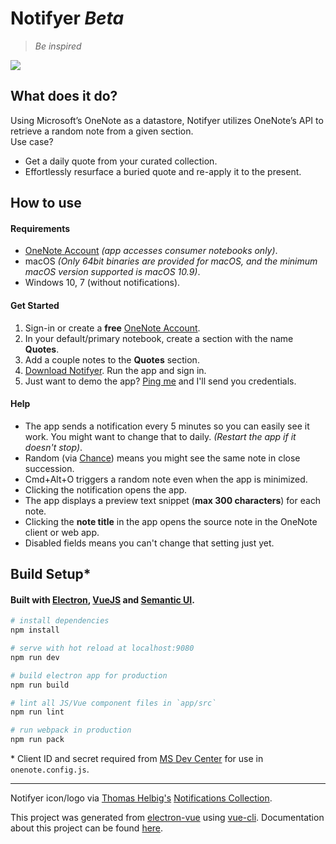 # Notifyer *Beta*
>*Be inspired*

![](http://g.recordit.co/B4qxjGiR9I.gif)

## What does it do?
Using Microsoft’s OneNote as a datastore, Notifyer utilizes OneNote’s API to retrieve a random note from a given section.  
Use case?
- Get a daily quote from your curated collection.
- Effortlessly resurface a buried quote and re-apply it to the present.

## How to use
#### Requirements
- [OneNote Account][] *(app accesses consumer notebooks only)*.  
- macOS *(Only 64bit binaries are provided for macOS, and the minimum macOS version supported is macOS 10.9)*.
- Windows 10, 7 (without notifications).

#### Get Started
1. Sign-in or create a **free** [OneNote Account][].
2. In your default/primary notebook, create a section with the name **Quotes**.
3. Add a couple notes to the **Quotes** section.
4. [Download Notifyer][]. Run the app and sign in.
5. Just want to demo the app? [Ping me](http://twitter.com/komplexb) and I'll send you credentials.

#### Help
- The app sends a notification every 5 minutes so you can easily see it work. You might want to change that to daily. *(Restart the app if it doesn't stop)*.
- Random (via [Chance][]) means you might see the same note in close succession.
- Cmd+Alt+O triggers a random note even when the app is minimized.
- Clicking the notification opens the app.
- The app displays a preview text snippet (**max 300 characters**) for each note.
- Clicking the **note title** in the app opens the source note in the OneNote client or web app.
- Disabled fields means you can't change that setting just yet.


## Build Setup*
#### Built with [Electron](http://electron.atom.io/), [VueJS](https://vuejs.org/v2/guide/) and [Semantic UI](http://semantic-ui.com/).

``` bash
# install dependencies
npm install

# serve with hot reload at localhost:9080
npm run dev

# build electron app for production
npm run build

# lint all JS/Vue component files in `app/src`
npm run lint

# run webpack in production
npm run pack
```
\* Client ID and secret required from [MS Dev Center](https://msdn.microsoft.com/en-us/office/office365/howto/onenote-auth#register-msa) for use in `onenote.config.js`.

---
Notifyer icon/logo via [Thomas Helbig's][] [Notifications Collection][].

This project was generated from [electron-vue](https://github.com/SimulatedGREG/electron-vue) using [vue-cli](https://github.com/vuejs/vue-cli). Documentation about this project can be found [here](https://simulatedgreg.gitbooks.io/electron-vue/content/index.html).

[Thomas Helbig's]: https://thenounproject.com/dergraph
[Notifications Collection]: https://thenounproject.com/dergraph/collection/notifications
[OneNote Account]: http://onenote.com
[Download Notifyer]: https://github.com/komplexb/notifyer-electron/releases
[Chance]: http://chancejs.com
